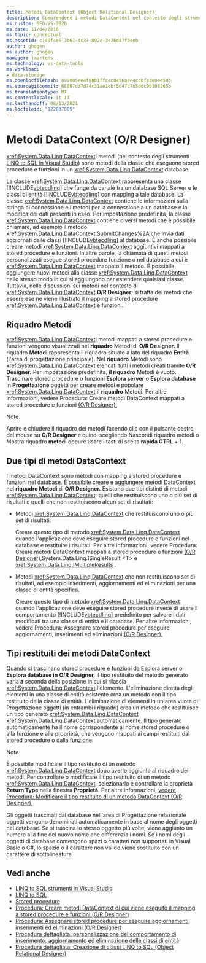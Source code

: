 ```yaml
---
title: Metodi DataContext (Object Relational Designer)
description: Comprendere i metodi DataContext nel contesto degli strumenti LINQ to SQL per Visual Studio. Questi metodi eseguono stored procedure e funzioni in un database.
ms.custom: SEO-VS-2020
ms.date: 11/04/2016
ms.topic: conceptual
ms.assetid: c149f4e5-3b61-4c33-892e-3e26d47f3eeb
author: ghogen
ms.author: ghogen
manager: jmartens
ms.technology: vs-data-tools
ms.workload:
- data-storage
ms.openlocfilehash: 892005ee4f88b1ffc4cd456a2e4ccbfe3e0ee50b
ms.sourcegitcommit: 68897da7d74c31ae1ebf5d47c7b5ddc9b108265b
ms.translationtype: MT
ms.contentlocale: it-IT
ms.lasthandoff: 08/13/2021
ms.locfileid: "122037005"
---
```

# <a name="datacontext-methods-or-designer"></a>Metodi DataContext (O/R Designer)

<xref:System.Data.Linq.DataContext>I metodi (nel contesto degli strumenti [LINQ to SQL in Visual Studio](../data-tools/linq-to-sql-tools-in-visual-studio2.md)) sono metodi della classe che eseguono stored procedure e funzioni in un <xref:System.Data.Linq.DataContext> database.

La classe <xref:System.Data.Linq.DataContext> rappresenta una classe [!INCLUDE[vbtecdlinq](../data-tools/includes/vbtecdlinq_md.md)] che funge da canale tra un database SQL Server e le classi di entità [!INCLUDE[vbtecdlinq](../data-tools/includes/vbtecdlinq_md.md)] con mapping a tale database. La classe <xref:System.Data.Linq.DataContext> contiene le informazioni sulla stringa di connessione e i metodi per la connessione a un database e la modifica dei dati presenti in esso. Per impostazione predefinita, la classe <xref:System.Data.Linq.DataContext> contiene diversi metodi che è possibile chiamare, ad esempio il metodo <xref:System.Data.Linq.DataContext.SubmitChanges%2A> che invia dati aggiornati dalle classi [!INCLUDE[vbtecdlinq](../data-tools/includes/vbtecdlinq_md.md)] al database. È anche possibile creare metodi <xref:System.Data.Linq.DataContext> aggiuntivi mappati a stored procedure e funzioni. In altre parole, la chiamata di questi metodi personalizzati esegue stored procedure funzione o nel database a cui è <xref:System.Data.Linq.DataContext> mappato il metodo. È possibile aggiungere nuovi metodi alla classe <xref:System.Data.Linq.DataContext> nello stesso modo in cui si aggiungono per estendere qualsiasi classe. Tuttavia, nelle discussioni sui metodi nel contesto di <xref:System.Data.Linq.DataContext> **O/R Designer**, si tratta dei metodi che eseere ese ne viene illustrato il mapping a stored procedure <xref:System.Data.Linq.DataContext> e funzioni.

## <a name="methods-pane"></a>Riquadro Metodi

<xref:System.Data.Linq.DataContext>I metodi mappati a stored procedure e funzioni vengono visualizzati nel **riquadro** Metodi di **O/R Designer.** Il riquadro **Metodi** rappresenta il riquadro situato a lato del riquadro **Entità** (l'area di progettazione principale). Nel **riquadro** Metodi sono <xref:System.Data.Linq.DataContext> elencati tutti i metodi creati tramite **O/R Designer.** Per impostazione predefinita, **il riquadro** Metodi è vuoto. Trascinare stored procedure o funzioni **Esplora server** o **Esplora database** in **Progettazione** oggetti per creare metodi e popolare <xref:System.Data.Linq.DataContext> il **riquadro** Metodi. Per altre informazioni, vedere Procedura: Creare metodi DataContext mappati a stored procedure e funzioni [(O/R Designer).](../data-tools/how-to-create-datacontext-methods-mapped-to-stored-procedures-and-functions-o-r-designer.md)

> [!NOTE]
> Aprire e chiudere il riquadro dei metodi facendo clic  con il pulsante destro del mouse su **O/R Designer** e quindi scegliendo Nascondi riquadro metodi o Mostra riquadro **metodi** oppure usare i tasti di scelta **rapida CTRL** + **1.**

## <a name="two-types-of-datacontext-methods"></a>Due tipi di metodi DataContext

I metodi DataContext sono metodi con mapping a stored procedure e funzioni nel database. È possibile creare e aggiungere metodi DataContext nel **riquadro Metodi** di **O/R Designer.** Esistono due tipi distinti di metodi <xref:System.Data.Linq.DataContext>: quelli che restituiscono uno o più set di risultati e quelli che non restituiscono alcun set di risultati:

- Metodi <xref:System.Data.Linq.DataContext> che restituiscono uno o più set di risultati:

   Creare questo tipo di metodo <xref:System.Data.Linq.DataContext> quando l'applicazione deve eseguire stored procedure e funzioni nel database e restituire i risultati. Per altre informazioni, vedere Procedura: Creare metodi DataContext mappati a stored procedure e funzioni [(O/R Designer),](../data-tools/how-to-create-datacontext-methods-mapped-to-stored-procedures-and-functions-o-r-designer.md)System.Data.Linq.ISingleResult \<T> e <xref:System.Data.Linq.IMultipleResults> .

- Metodi <xref:System.Data.Linq.DataContext> che non restituiscono set di risultati, ad esempio inserimenti, aggiornamenti ed eliminazioni per una classe di entità specifica.

   Creare questo tipo di metodo <xref:System.Data.Linq.DataContext> quando l'applicazione deve eseguire stored procedure invece di usare il comportamento [!INCLUDE[vbtecdlinq](../data-tools/includes/vbtecdlinq_md.md)] predefinito per salvare i dati modificati tra una classe di entità e il database. Per altre informazioni, vedere Procedura: Assegnare stored procedure per eseguire aggiornamenti, inserimenti ed eliminazioni [(O/R Designer).](../data-tools/how-to-assign-stored-procedures-to-perform-updates-inserts-and-deletes-o-r-designer.md)

## <a name="return-types-of-datacontext-methods"></a>Tipi restituiti dei metodi DataContext

Quando si trascinano stored procedure e funzioni da Esplora server o **Esplora database in** **O/R Designer,** il tipo restituito del metodo generato varia **a** seconda della posizione in cui si rilascia <xref:System.Data.Linq.DataContext> l'elemento. L'eliminazione diretta degli elementi in una classe di entità esistente crea un metodo con il tipo restituito della classe di entità. L'eliminazione di elementi in un'area vuota di Progettazione oggetti (in entrambi i riquadri) crea un metodo che restituisce un tipo generato <xref:System.Data.Linq.DataContext>  <xref:System.Data.Linq.DataContext> automaticamente. Il tipo generato automaticamente ha il nome corrispondente al nome stored procedure o alla funzione e alle proprietà, che vengono mappati ai campi restituiti dal stored procedure o dalla funzione.

> [!NOTE]
> È possibile modificare il tipo restituito di un metodo <xref:System.Data.Linq.DataContext> dopo averlo aggiunto al riquadro dei metodi. Per controllare o modificare il tipo restituito di un metodo <xref:System.Data.Linq.DataContext>, selezionarlo e controllare la proprietà **Return Type** nella finestra **Proprietà**. Per altre informazioni, [vedere Procedura: Modificare il tipo restituito di un metodo DataContext (O/R Designer).](../data-tools/how-to-change-the-return-type-of-a-datacontext-method-o-r-designer.md)

Gli oggetti trascinati dal database nell'area di Progettazione relazionale oggetti vengono denominati automaticamente in base al nome degli oggetti nel database. Se si trascina lo stesso oggetto più volte, viene aggiunto un numero alla fine del nuovo nome che differenzia i nomi. Se i nomi degli oggetti di database contengono spazi o caratteri non supportati in Visual Basic o C#, lo spazio o il carattere non valido viene sostituito con un carattere di sottolineatura.

## <a name="see-also"></a>Vedi anche

- [LINQ to SQL strumenti in Visual Studio](../data-tools/linq-to-sql-tools-in-visual-studio2.md)
- [LINQ to SQL](/dotnet/framework/data/adonet/sql/linq/index)
- [Stored procedure](/dotnet/framework/data/adonet/sql/linq/stored-procedures)
- [Procedura: Creare metodi DataContext di cui viene eseguito il mapping a stored procedure e funzioni (O/R Designer)](../data-tools/how-to-create-datacontext-methods-mapped-to-stored-procedures-and-functions-o-r-designer.md)
- [Procedura: Assegnare stored procedure per eseguire aggiornamenti, inserimenti ed eliminazioni (O/R Designer)](../data-tools/how-to-assign-stored-procedures-to-perform-updates-inserts-and-deletes-o-r-designer.md)
- [Procedura dettagliata: personalizzazione del comportamento di inserimento, aggiornamento ed eliminazione delle classi di entità](../data-tools/walkthrough-customizing-the-insert-update-and-delete-behavior-of-entity-classes.md)
- [Procedura dettagliata: Creazione di classi LINQ to SQL (Object Relational Designer)](how-to-create-linq-to-sql-classes-mapped-to-tables-and-views-o-r-designer.md)

